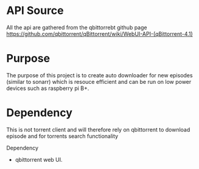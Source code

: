 # API Source
All the api are gathered from the qbittorrebt github page https://github.com/qbittorrent/qBittorrent/wiki/WebUI-API-(qBittorrent-4.1)

# Purpose
The purpose of this project is to create auto downloader for new episodes (similar to sonarr) which is resouce efficient and can be run on low power devices such as raspberry pi B+.

# Dependency
This is not torrent client and will therefore rely on qbittorrent to download episode and for torrents search functionality

Dependency
- qbittorrent web UI.
